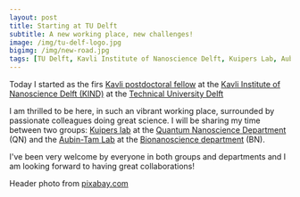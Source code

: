 ```yaml
---
layout: post
title: Starting at TU Delft
subtitle: A new working place, new challenges!
image: /img/tu-delf-logo.jpg
bigimg: /img/new-road.jpg
tags: [TU Delft, Kavli Institute of Nanoscience Delft, Kuipers Lab, Aubin-Tam Lab, Research]
---
```



Today I started as the firs [Kavli postdoctoral fellow](http://kavli.tudelft.nl/kavli-postdoctoral-fellowships/) at the [Kavli Institute of Nanoscience Delft (KIND)](http://kavli.tudelft.nl/) at the [Technical University Delft](https://www.tudelft.nl/)

I am thrilled to be here, in such an vibrant working place, surrounded by passionate colleagues doing great science. I will be sharing my time between two groups: [Kuipers lab](http://kuiperslab.tudelft.nl/pages/kuipers/) at the [Quantum Nanoscience Department](https://www.tudelft.nl/en/faculty-of-applied-sciences/about-faculty/departments/quantum-nanoscience/) (QN) and the [Aubin-Tam Lab](https://sites.google.com/site/aubintamgroup/) at the [Bionanoscience department](https://www.tudelft.nl/en/faculty-of-applied-sciences/about-faculty/departments/bionanoscience/) (BN).

I've been very welcome by everyone in both groups and departments and I am looking forward to having great collaborations! 


Header photo from [pixabay.com](https://www.pexels.com/search/road/)
